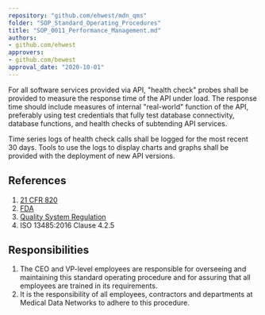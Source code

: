 ```yaml
---
repository: "github.com/ehwest/mdn_qms"
folder: "SOP_Standard_Operating_Procedures"
title: "SOP_0011_Performance_Management.md"
authors:
- github.com/ehwest
approvers:
- github.com/bewest
approval_date: "2020-10-01"
---
```



For all software services provided via API, "health check" probes shall be provided to measure the response time of the API under load.  The response time should include measures of internal "real-world" function of the API, preferably using test credentials that fully test database connectivity, database functions, and health checks of subtending API services.

Time series logs of health check calls shall be logged for the most recent 30 days.  Tools to use the logs to display charts and graphs shall be provided with the deployment of new API versions.



## References

1. [21 CFR 820](https://www.accessdata.fda.gov/scripts/cdrh/cfdocs/cfcfr/CFRSearch.cfm?CFRPart=820&amp;showFR=1&amp;subpartNode=21:8.0.1.1.12.13)
2. [FDA](https://www.accessdata.fda.gov/scripts/cdrh/cfdocs/cfcfr/CFRSearch.cfm?CFRPart=820&amp;showFR=1&amp;subpartNode=21:8.0.1.1.12.13)
3.  [Quality System Regulation](https://www.accessdata.fda.gov/scripts/cdrh/cfdocs/cfcfr/CFRSearch.cfm?CFRPart=820&amp;showFR=1&amp;subpartNode=21:8.0.1.1.12.13)
4. ISO 13485:2016 Clause 4.2.5

## Responsibilities

1. The CEO and VP-level employees are responsible for overseeing and maintaining this standard operating procedure and for assuring that all employees are trained in its requirements.
2. It is the responsibility of all employees, contractors and departments at Medical Data Networks to adhere to this procedure.

